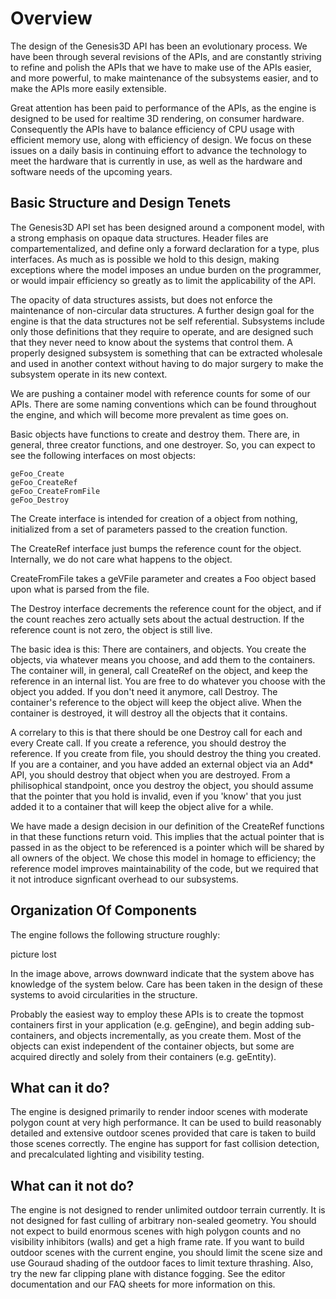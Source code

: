 # Overview

The design of the Genesis3D API has been an evolutionary process. We have been through several revisions of the APIs, and are constantly striving to refine and polish the APIs that we have to make use of the APIs easier, and more powerful, to make maintenance of the subsystems easier, and to make the APIs more easily extensible.

Great attention has been paid to performance of the APIs, as the engine is designed to be used for realtime 3D rendering, on consumer hardware. Consequently the APIs have to balance efficiency of CPU usage with efficient memory use, along with efficiency of design. We focus on these issues on a daily basis in continuing effort to advance the technology to meet the hardware that is currently in use, as well as the hardware and software needs of the upcoming years.

## Basic Structure and Design Tenets

The Genesis3D API set has been designed around a component model, with a strong emphasis on opaque data structures. Header files are compartementalized, and define only a forward declaration for a type, plus interfaces. As much as is possible we hold to this design, making exceptions where the model imposes an undue burden on the programmer, or would impair efficiency so greatly as to limit the applicability of the API.

The opacity of data structures assists, but does not enforce the maintenance of non-circular data structures. A further design goal for the engine is that the data structures not be self referential. Subsystems include only those definitions that they require to operate, and are designed such that they never need to know about the systems that control them. A properly designed subsystem is something that can be extracted wholesale and used in another context without having to do major surgery to make the subsystem operate in its new context.

We are pushing a container model with reference counts for some of our APIs. There are some naming conventions which can be found throughout the engine, and which will become more prevalent as time goes on.

Basic objects have functions to create and destroy them. There are, in general, three creator functions, and one destroyer. So, you can expect to see the following interfaces on most objects:

    geFoo_Create
    geFoo_CreateRef
    geFoo_CreateFromFile
    geFoo_Destroy

The Create interface is intended for creation of a object from nothing, initialized from a set of parameters passed to the creation function.

The CreateRef interface just bumps the reference count for the object. Internally, we do not care what happens to the object.

CreateFromFile takes a geVFile parameter and creates a Foo object based upon what is parsed from the file.

The Destroy interface decrements the reference count for the object, and if the count reaches zero actually sets about the actual destruction. If the reference count is not zero, the object is still live.

The basic idea is this: There are containers, and objects. You create the objects, via whatever means you choose, and add them to the containers. The container will, in general, call CreateRef on the object, and keep the reference in an internal list. You are free to do whatever you choose with the object you added. If you don't need it anymore, call Destroy. The container's reference to the object will keep the object alive. When the container is destroyed, it will destroy all the objects that it contains.

A correlary to this is that there should be one Destroy call for each and every Create call. If you create a reference, you should destroy the reference. If you create from file, you should destroy the thing you created. If you are a container, and you have added an external object via an Add\* API, you should destroy that object when you are destroyed. From a philisophical standpoint, once you destroy the object, you should assume that the pointer that you hold is invalid, even if you 'know' that you just added it to a container that will keep the object alive for a while.

We have made a design decision in our definition of the CreateRef functions in that these functions return void. This implies that the actual pointer that is passed in as the object to be referenced is a pointer which will be shared by all owners of the object. We chose this model in homage to efficiency; the reference model improves maintainability of the code, but we required that it not introduce signficant overhead to our subsystems.

## Organization Of Components

The engine follows the following structure roughly:

picture lost

In the image above, arrows downward indicate that the system above has knowledge of the system below. Care has been taken in the design of these systems to avoid circularities in the structure.

Probably the easiest way to employ these APIs is to create the topmost containers first in your application (e.g. geEngine), and begin adding sub-containers, and objects incrementally, as you create them. Most of the objects can exist independent of the container objects, but some are acquired directly and solely from their containers (e.g. geEntity).

## What can it do?

The engine is designed primarily to render indoor scenes with moderate polygon count at very high performance. It can be used to build reasonably detailed and extensive outdoor scenes provided that care is taken to build those scenes correctly. The engine has support for fast collision detection, and precalculated lighting and visibility testing.

## What can it not do?

The engine is not designed to render unlimited outdoor terrain currently. It is not designed for fast culling of arbitrary non-sealed geometry. You should not expect to build enormous scenes with high polygon counts and no visibility inhibitors (walls) and get a high frame rate. If you want to build outdoor scenes with the current engine, you should limit the scene size and use Gouraud shading of the outdoor faces to limit texture thrashing. Also, try the new far clipping plane with distance fogging. See the editor documentation and our FAQ sheets for more information on this.
